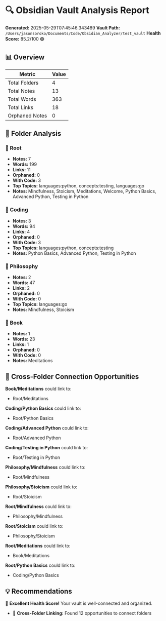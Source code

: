 # 🔍 Obsidian Vault Analysis Report

**Generated:** 2025-05-29T07:45:46.343489
**Vault Path:** `/Users/jasonsoroko/Documents/Code/Obsidian_Analyzer/test_vault`
**Health Score:** 85.2/100 🟢

## 📊 Overview

| Metric | Value |
|--------|-------|
| Total Folders | 4 |
| Total Notes | 13 |
| Total Words | 363 |
| Total Links | 18 |
| Orphaned Notes | 0 |

## 📁 Folder Analysis

### 📂 Root

- **Notes:** 7
- **Words:** 199
- **Links:** 11
- **Orphaned:** 0
- **With Code:** 3
- **Top Topics:** languages:python, concepts:testing, languages:go
- **Notes:** Mindfulness, Stoicism, Meditations, Welcome, Python Basics, Advanced Python, Testing in Python

### 📂 Coding

- **Notes:** 3
- **Words:** 94
- **Links:** 4
- **Orphaned:** 0
- **With Code:** 3
- **Top Topics:** languages:python, concepts:testing
- **Notes:** Python Basics, Advanced Python, Testing in Python

### 📂 Philosophy

- **Notes:** 2
- **Words:** 47
- **Links:** 2
- **Orphaned:** 0
- **With Code:** 0
- **Top Topics:** languages:go
- **Notes:** Mindfulness, Stoicism

### 📂 Book

- **Notes:** 1
- **Words:** 23
- **Links:** 1
- **Orphaned:** 0
- **With Code:** 0
- **Notes:** Meditations

## 🌉 Cross-Folder Connection Opportunities

**Book/Meditations** could link to:
- Root/Meditations

**Coding/Python Basics** could link to:
- Root/Python Basics

**Coding/Advanced Python** could link to:
- Root/Advanced Python

**Coding/Testing in Python** could link to:
- Root/Testing in Python

**Philosophy/Mindfulness** could link to:
- Root/Mindfulness

**Philosophy/Stoicism** could link to:
- Root/Stoicism

**Root/Mindfulness** could link to:
- Philosophy/Mindfulness

**Root/Stoicism** could link to:
- Philosophy/Stoicism

**Root/Meditations** could link to:
- Book/Meditations

**Root/Python Basics** could link to:
- Coding/Python Basics

## 💡 Recommendations

🎉 **Excellent Health Score!** Your vault is well-connected and organized.

- 🌉 **Cross-Folder Linking:** Found 12 opportunities to connect folders
